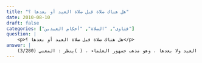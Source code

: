 ```yaml
---
title: "هل هناك صلاة قبل صلاة العيد أو بعدها ؟"
date: 2010-08-10
draft: false
categories: ["فتاوى", "الصلاة", "أحكام العيدين"]
question: |
    <p>هل هناك صلاة قبل صلاة العيد أو بعدها ؟</p>
answer: |
    لا يشرع التنفل قبل صلاة العيد ولا بعدها ، وهو مذهب جمهور العلماء ، ( )ينظر : المغني (3/280) . <BR>فليس هناك سنة قبلية أو بعدية للعيد ، وذلك للأدلة الآتية : <BR>الدليل الأول : عَنِ ابْنِ عَبَّاسٍ رضي الله عنهما- : (( أَنَّ النَّبِيَّ صلى الله عليه وسلم خَرَجَ يَوْمَ الْفِطْرِ ، فَصَلَّى رَكْعَتَيْنِ لَمْ يُصَلِّ قَبْلَهَا وَلاَ بَعْدَهَا وَمَعَهُ بِلاَلٌ))(رواه البخاري رقم الحديث (945) ، ومسلم رقم الحديث (2094) ). <BR>الدليل الثاني : عَنْ نَافِعٍ : ((أَنَّ عَبْدَ اللهِ بْنَ عُمَرَ لَمْ يَكُنْ يُصَلِّي يَوْمَ الْفِطْرِ قَبْلَ الصَّلَاةِ وَلَا بَعْدَهَا))( رواه مالك في الموطأ (1/181) رقم (435) . بسند صحيح ) . <BR>الدليل الثالث : عَنْ عَمْرِو بْنِ شُعَيْبٍ عَنْ أَبِيهِ عَنْ عَبْدِ اللهِ بْنِ عَمْرٍو أَنَّهُ قَالَ : ((الصَّلَاةُ قَبْلَ الْعِيدِ ، لَيْسَ قَبْلَهُ وَلَا بَعْدَهُ صَلَاةٌ ))( أخرجه ابن المنذر في الأوسط (4/266) رقم (2137) . بسند حسن) . <BR> الدليل الرابع : عَنْ أَبِي التَّيَّاحِ وَمُعَاوِيَةَ بْنِ قُرَّةَ : ((أَنَّ ابْنَ مَسْعُودٍ وَحُذَيْفَةَ كَانَا يَنْهَيَانِ النَّاسَ يَوْمَ الْعِيدِ عَنِ الصَّلَاةِ قَبْلَ خُرُوجِ الْإِمَامِ))( أخرجه ابن المنذر في الأوسط (4/266) رقم (2135) . بسند حسن . والطبراني في الكبير (9/305) رقم (9525) ). <BR>الدليل الخامس : عَنْ ثَعْلَبَةَ بْنِ زَهْدَمٍ : (( أَنَّ عَلِيًّا اسْتَخْلَفَ أَبَا مَسْعُودٍ عَلَى النَّاسِ فَخَرَجَ يَوْمَ عِيدٍ فَقَالَ : يَا أَيُّهَا النَّاسُ إِنَّهُ لَيْسَ مِنْ السُّنَّةِ أَنْ يُصَلَّى قَبْلَ الْإِمَامِ ))( رواه النسائي رقم الحديث (1543) . وصححه الشيخ الألباني في صحيح النسائي رقم الحديث (1561) ) . <BR>تنبيه : إذا كانت صلاة العيد في المسجد : <BR>إذا كانت صلاة العيد في المسجد فإنه إذا دخل المسجد قبل الصلاة فلا يجلس حتى يصلى ركعتي تحية المسجد ، لحديث أَبَي قَتَادَةَ بْنِ رِبْعِيٍّ الأَنْصَارِيَّ   رضي الله عنه   قَالَ : قَالَ النَّبِيُّ صلى الله عليه وسلم : ((إِذَا دَخَلَ أَحَدُكُمُ الْمَسْجِدَ فَلاَ يَجْلِسْ حَتَّى يُصَلِّىَ رَكْعَتَيْنِ ))( رواه البخاري رقم الحديث (1110) ) . <BR>تنبيه آخر : يشرع له إذا رجع إلى بيته بعد صلاة العيد أن يصلي ركعتين : <BR>سبق أنه لا تشرع الصلاة قبل العيد ولا بعدها لأنه ليس هناك سنة قبلية أو بعديه ، ولكن إذا رجع إلى بيته بعد صلاة العيد يشرع له أن يصلي ركعتين لما ثبت عَنْ أَبِي سَعِيدٍ الْخُدْرِيِّ –رضي الله عنه- قَالَ : ((كَانَ رَسُولُ اللهِ صلى الله عليه وسلم لاَ يُصَلِّي قَبْلَ الْعِيدِ شَيْئًا ، فَإِذَا رَجَعَ إِلَى مَنْزِلِهِ صَلَّى رَكْعَتَيْنِ ))( رواه ابن ماجه رقم الحديث (1283) ، والحاكم في المستدرك رقم الحديث (1102) . وحسنه الحافظ ابن حجر في الفتح (2/476) ، والألباني في إرواء الغليل (3/100) ) . <BR>قال الحاكم في المستدرك (1/437) : (هذه سنة عزيزة بإسناد صحيح) . <BR>والله أعلم .
---
```


